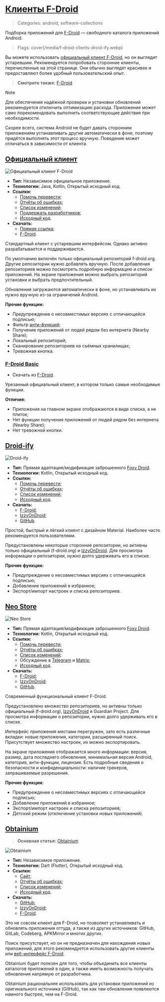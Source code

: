 # [Клиенты F-Droid](#f-droid-clients)
> Categories: android, software-collections

Подборка приложений для [F-Droid](/wiki/f-droid) — свободного каталога
приложений Android.

> Flags: cover(/media/f-droid-clients-droid-ify.webp)

Вы можете использовать [официальный клиент F-Droid](#official-client), но он
выглядит устаревшим. Рекомендуется попробовать сторонние клиенты, перечисленные
на этой странице. Они обычно выглядят красивее и предоставляют более удобный
пользовательский опыт.

> **Смотрите также:** [F-Droid](/wiki/f-droid)

> [!note]
> Для обеспечения надёжной проверки и установки обновлений рекомендуется
отключить оптимизацию расхода. Приложение может само порекомендовать выполнить
соответствующие действия при необходимости.
>
> Скорее всего, система Android не будет давать сторонним приложениям
устанавливать другие автоматически в фоне, поэтому придётся выполнять этот
процесс вручную. Поведение может отличаться в зависимости от клиента.

## [Официальный клиент](#official-client)

![Официальный клиент F-Droid](/media/f-droid-clients-official.webp)

- **Тип:** Независимое официальное приложение.
- **Технологии:** Java, Kotlin, Открытый исходный код.
- **Ссылки:**
    - [Помочь перевести](https://hosted.weblate.org/projects/f-droid/f-droid);
    - [Отчёты об ошибках](https://gitlab.com/fdroid/fdroidclient/-/issues);
    - [Список изменений](https://gitlab.com/fdroid/fdroidclient/-/blob/HEAD/CHANGELOG.md);
    - [Поддержать разработчиков](https://f-droid.org/donate);
    - [Исходный код](https://gitlab.com/fdroid/fdroidclient).
- **Скачать:**
    - [Прямая ссылка](https://f-droid.org/F-Droid.apk);
    - [F-Droid](https://f-droid.org/packages/org.fdroid.fdroid).

Стандартный клиент с устаревшим интерфейсом. Однако активно разрабатывается и
поддерживается.

По умолчанию включён только официальный репозиторий f-droid.org. Другие
репозитории нужно добавлять вручную. После добавления репозиториев можно
посмотреть подробную информацию и список приложений. На экране приложения можно
выбрать репозиторий установки и выбрать предпочтительный.

Обновления загружаются автоматически в фоне, но устанавливать их нужно вручную
из-за ограничений Android.

**Прочие функции:**
- Предупреждение о несовместимых версиях с отличающейся подписью;
- Фильтр [анти-функций](https://f-droid.org/ru/docs/Anti-Features);
- Получение приложений от людей рядом без интернета (Nearby Share);
- Локальный репозиторий;
- Сканирование репозиториев на съёмных хранилищах;
- Тревожная кнопка.

### [F-Droid Basic](#f-droid-basic)

- Скачать из [F-Droid](https://f-droid.org/packages/org.fdroid.basic).

Урезанный официальный клиент, в котором только самые необходимые функции.

**Отличия:**
- Приложения на главном экране отображаются в виде списка, а не плиток;
- Нет функции получения приложений от людей рядом без интернета (Nearby Share);
- Нет тревожной кнопки.

## [Droid-ify](#droid-ify)

![Droid-ify](/media/f-droid-clients-droid-ify.webp)

- **Тип:** Прямая адаптация/модификация заброшенного
[Foxy Droid](https://github.com/kitsunyan/foxy-droid).
- **Технологии:** Kotlin, Открытый исходный код.
- **Ссылки:**
    - [Помочь перевести](https://hosted.weblate.org/engage/droidify);
    - [Отчёты об ошибках](https://github.com/Droid-ify/client/issues);
    - [Список изменений](https://github.com/Droid-ify/client/releases);
    - [Исходный код](https://github.com/Droid-ify/client).
- **Скачать:**
    - [F-Droid](https://f-droid.org/packages/com.looker.droidify);
    - [IzzyOnDroid](https://apt.izzysoft.de/fdroid/index/apk/com.looker.droidify);
    - [GitHub](https://github.com/Droid-ify/client/releases/latest).

Простой, быстрый и лёгкий клиент с дизайном Material. Наиболее часто
рекомендуется пользователями.

Предустановлены некоторые сторонние репозитории, но активны только официальный
(f-droid.org) и [IzzyOnDroid](https://apt.izzysoft.de/fdroid). Для просмотра
информации о репозитории, нужно долго удерживать его в списке.

**Прочие функции:**
- Предупреждение о несовместимых версиях с отличающейся подписью;
- Добавление приложений в избранное;
- Экспорт/импорт настроек и списка репозиториев.

## [Neo Store](#neo-store)

![Neo Store](/media/f-droid-clients-neo-store.webp)

- **Тип:** Прямая адаптация/модификация заброшенного
[Foxy Droid](https://github.com/kitsunyan/foxy-droid).
- **Технологии:** Kotlin, Открытый исходный код.
- **Ссылки:**
    - [Помочь перевести](https://hosted.weblate.org/engage/neo-store);
    - [Отчёты об ошибках](https://github.com/NeoApplications/Neo-Store/issues);
    - [Список изменений](https://github.com/NeoApplications/Neo-Store/releases);
    - Обсуждение в [Telegram](https://t.me/neo_android_store) и
    [Matrix](https://go.kde.org/matrix/#/#neo-store:matrix.org);
    - [Исходный код](https://github.com/NeoApplications/Neo-Store).
- **Скачать:**
    - [F-Droid](https://f-droid.org/packages/com.machiav3lli.fdroid);
    - [IzzyOnDroid](https://android.izzysoft.de/repo/apk/com.machiav3lli.fdroid);
    - [GitHub](https://github.com/NeoApplications/Neo-Store/releases/latest).

Современный функциональный клиент F-Droid.

Предустановлено множество репозиториев, но активны только официальный
(f-droid.org), [IzzyOnDroid](https://apt.izzysoft.de/fdroid) и Guardian Project.
Для просмотра информации о репозитории, нужно долго удерживать его в списке.

Интерфейс приложения местами перегружен, зато есть различные вкладки: новые
приложения, категории, расширенный поиск. Присутствует множество настроек, их
можно экспортировать.

На экране приложения отображается много информации: версия, размер, дата
последнего обновления, минимальная версия Android, категория, анти-функции,
лицензия. Есть подробные сведения о безопасности и конфиденциальности: наличие
трекеров, запрашиваемые разрешения.

**Прочие функции:**
- Предупреждение о несовместимых версиях с отличающейся подписью;
- Добавление приложений в избранное;
- Экспорт/импорт настроек и списка репозиториев;
- Детский режим (отключение установки новых приложений).

## [Obtainium](#obtainium)

> **Основная статья:** [Obtainium](/wiki/obtainium)

![Obtainium](/media/obtainium.png)

- **Тип:** Независимое приложение.
- **Технологии:** Dart (Flutter), Открытый исходный код.
- **Ссылки:**
    - [Сайт](https://obtainium.imranr.dev);
    - [Отчёты об ошибках](https://github.com/ImranR98/Obtainium/issues);
    - [Список изменений](https://github.com/ImranR98/Obtainium/releases);
    - [Исходный код](https://github.com/ImranR98/Obtainium).
- **Скачать:**
    - [GitHub](https://github.com/ImranR98/Obtainium/releases/latest);
    - [IzzyOnDroid](https://apt.izzysoft.de/fdroid/index/apk/dev.imranr.obtainium);
    - [F-Droid](https://f-droid.org/packages/dev.imranr.obtainium.fdroid).

Это не совсем клиент для F-Droid, но позволяет устанавливать и обновлять
приложения оттуда, а также из других источников: GitHub, GitLab, Codeberg,
APKMirror и многих других.

Поиск присутствует, но он не предназначен для нахождения новых приложений, для
этого рекомендуется использовать другие клиенты или
[веб-интерфейс F-Droid](https://f-droid.org/packages).

Obtainium будет полезен для того, чтобы объединить все клиенты каталогов
приложений в один, а также иметь возможность получать обновления напрямую от
разработчика.

Obtainium рациональнее использовать для установки приложений из оригинального
источника (GitHub), так как там обновления появляются намного быстрее, чем на
F-Droid.

